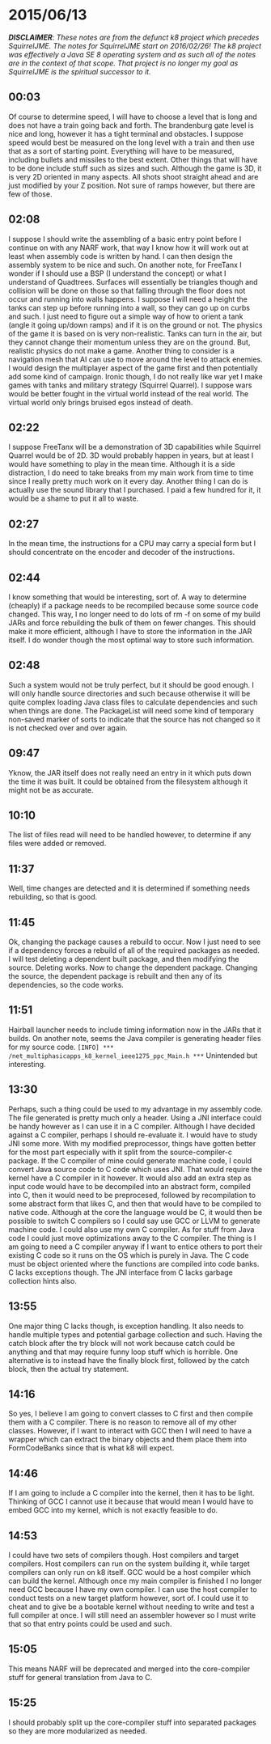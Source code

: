 # 2015/06/13

***DISCLAIMER***: _These notes are from the defunct k8 project which_
_precedes SquirrelJME. The notes for SquirrelJME start on 2016/02/26!_
_The k8 project was effectively a Java SE 8 operating system and as such_
_all of the notes are in the context of that scope. That project is no_
_longer my goal as SquirrelJME is the spiritual successor to it._

## 00:03

Of course to determine speed, I will have to choose a level that is long and
does not have a train going back and forth. The brandenburg gate level is nice
and long, however it has a tight terminal and obstacles. I suppose speed would
best be measured on the long level with a train and then use that as a sort of
starting point. Everything will have to be measured, including bullets and
missiles to the best extent. Other things that will have to be done include
stuff such as sizes and such. Although the game is 3D, it is very 2D oriented
in many aspects. All shots shoot straight ahead and are just modified by your
Z position. Not sure of ramps however, but there are few of those.

## 02:08

I suppose I should write the assembling of a basic entry point before I
continue on with any NARF work, that way I know how it will work out at least
when assembly code is written by hand. I can then design the assembly system
to be nice and such. On another note, for FreeTanx I wonder if I should use a
BSP (I understand the concept) or what I understand of Quadtrees. Surfaces
will essentially be triangles though and collision will be done on those so
that falling through the floor does not occur and running into walls happens.
I suppose I will need a height the tanks can step up before running into a
wall, so they can go up on curbs and such. I just need to figure out a simple
way of how to orient a tank (angle it going up/down ramps) and if it is on the
ground or not. The physics of the game it is based on is very non-realistic.
Tanks can turn in the air, but they cannot change their momentum unless they
are on the ground. But, realistic physics do not make a game. Another thing to
consider is a navigation mesh that AI can use to move around the level to
attack enemies. I would design the multiplayer aspect of the game first and
then potentially add some kind of campaign. Ironic though, I do not really
like war yet I make games with tanks and military strategy (Squirrel Quarrel).
I suppose wars would be better fought in the virtual world instead of the real
world. The virtual world only brings bruised egos instead of death.

## 02:22

I suppose FreeTanx will be a demonstration of 3D capabilities while Squirrel
Quarrel would be of 2D. 3D would probably happen in years, but at least I
would have something to play in the mean time. Although it is a side
distraction, I do need to take breaks from my main work from time to time
since I really pretty much work on it every day. Another thing I can do is
actually use the sound library that I purchased. I paid a few hundred for it,
it would be a shame to put it all to waste.

## 02:27

In the mean time, the instructions for a CPU may carry a special form but I
should concentrate on the encoder and decoder of the instructions.

## 02:44

I know something that would be interesting, sort of. A way to determine
(cheaply) if a package needs to be recompiled because some source code
changed. This way, I no longer need to do lots of rm -f on some of my build
JARs and force rebuilding the bulk of them on fewer changes. This should make
it more efficient, although I have to store the information in the JAR itself.
I do wonder though the most optimal way to store such information.

## 02:48

Such a system would not be truly perfect, but it should be good enough. I will
only handle source directories and such because otherwise it will be quite
complex loading Java class files to calculate dependencies and such when
things are done. The PackageList will need some kind of temporary non-saved
marker of sorts to indicate that the source has not changed so it is not
checked over and over again.

## 09:47

Yknow, the JAR itself does not really need an entry in it which puts down the
time it was built. It could be obtained from the filesystem although it might
not be as accurate.

## 10:10

The list of files read will need to be handled however, to determine if any
files were added or removed.

## 11:37

Well, time changes are detected and it is determined if something needs
rebuilding, so that is good.

## 11:45

Ok, changing the package causes a rebuild to occur. Now I just need to see if
a dependency forces a rebuild of all of the required packages as needed. I
will test deleting a dependent built package, and then modifying the source.
Deleting works. Now to change the dependent package. Changing the source, the
dependent package is rebuilt and then any of its dependencies, so the code
works.

## 11:51

Hairball launcher needs to include timing information now in the JARs that it
builds. On another note, seems the Java compiler is generating header files
for my source code. ` [INFO] ***
/net_multiphasicapps_k8_kernel_ieee1275_ppc_Main.h *** ` Unintended but
interesting.

## 13:30

Perhaps, such a thing could be used to my advantage in my assembly code. The
file generated is pretty much only a header. Using a JNI interface could be
handy however as I can use it in a C compiler. Although I have decided against
a C compiler, perhaps I should re-evaluate it. I would have to study JNI some
more. With my modified preprocessor, things have gotten better for the most
part especially with it split from the source-compiler-c package. If the C
compiler of mine could generate machine code, I could convert Java source code
to C code which uses JNI. That would require the kernel have a C compiler in
it however. It would also add an extra step as input code would have to be
decompiled into an abstract form, compiled into C, then it would need to be
preprocesed, followed by recompilation to some abstract form that likes C, and
then that would have to be compiled to native code. Although at the core the
language would be C, it would then be possible to switch C compilers so I
could say use GCC or LLVM to generate machine code. I could also use my own C
compiler. As for stuff from Java code I could just move optimizations away to
the C compiler. The thing is I am going to need a C compiler anyway if I want
to entice others to port their existing C code so it runs on the OS which is
purely in Java. The C code must be object oriented where the functions are
compiled into code banks. C lacks exceptions though. The JNI interface from C
lacks garbage collection hints also.

## 13:55

One major thing C lacks though, is exception handling. It also needs to handle
multiple types and potential garbage collection and such. Having the catch
block after the try block will not work because catch could be anything and
that may require funny loop stuff which is horrible. One alternative is to
instead have the finally block first, followed by the catch block, then the
actual try statement.

## 14:16

So yes, I believe I am going to convert classes to C first and then compile
them with a C compiler. There is no reason to remove all of my other classes.
However, if I want to interact with GCC then I will need to have a wrapper
which can extract the binary objects and them place them into FormCodeBanks
since that is what k8 will expect.

## 14:46

If I am going to include a C compiler into the kernel, then it has to be
light. Thinking of GCC I cannot use it because that would mean I would have to
embed GCC into my kernel, which is not exactly feasible to do.

## 14:53

I could have two sets of compilers though. Host compilers and target
compilers. Host compilers can run on the system building it, while target
compilers can only run on k8 itself. GCC would be a host compiler which can
build the kernel. Although once my main compiler is finished I no longer need
GCC because I have my own compiler. I can use the host compiler to conduct
tests on a new target platform however, sort of. I could use it to cheat and
to give be a bootable kernel without needing to write and test a full compiler
at once. I will still need an assembler however so I must write that so that
entry points could be used and such.

## 15:05

This means NARF will be deprecated and merged into the core-compiler stuff for
general translation from Java to C.

## 15:25

I should probably split up the core-compiler stuff into separated packages so
they are more modularized as needed.


